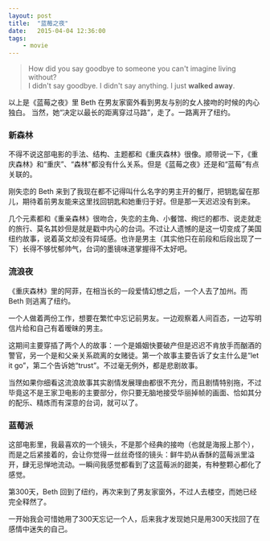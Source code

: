 ```yaml
---
layout: post
title:  "蓝莓之夜"
date:   2015-04-04 12:36:00
tags: 
	- movie
---
```

>How did you say goodbye to someone you can't imagine living without?  
>I didn't say goodbye.
>I didn't say anything.
>I just **walked away**.

<!-- more -->

以上是《蓝莓之夜》里 Beth 在男友家窗外看到男友与别的女人接吻的时候的内心独白。
当然，她“决定以最长的距离穿过马路”，走了。一路离开了纽约。

### 新森林

不得不说这部电影的手法、结构、主题都和《重庆森林》很像。顺带说一下，《重庆森林》和“重庆”、“森林”都没有什么关系。但是《蓝莓之夜》还是和“蓝莓”有点关联的。

刚失恋的 Beth 来到了我现在都不记得叫什么名字的男主开的餐厅，把钥匙留在那儿，期待着前男友能来这里找回钥匙和她重归于好。但是那一天迟迟没有到来。

几个元素都和《重亲森林》很吻合，失恋的主角、小餐馆、绚烂的都市、说走就走的旅行、莫名其妙但是就是戳中内心的台词。不过让人遗憾的是这一切变成了美国纽约故事，说着英文却没有异域感。也许是男主（其实他只在前段和后段出现了一下）长得不够忧郁帅气，台词的墨镜味道掌握得不太好吧。

### 流浪夜

《重庆森林》里的阿菲，在相当长的一段爱情幻想之后，一个人去了加州。而 Beth 则逃离了纽约。

一个人做着两份工作，想要在繁忙中忘记前男友。一边观察着人间百态，一边写明信片给和自己有着暧昧的男主。  

这期间主要穿插了两个人的故事：一个是婚姻快要破产但是迟迟不肯放手而酗酒的警官，另一个是和父亲关系疏离的女赌徒。第一个故事主要告诉了女主什么是“let it go”，第二个告诉她“trust”。不过毫无例外，都是悲剧故事。

当然如果你细看这流浪故事其实剧情发展理由都很不充分，而且剧情特别拖，不过毕竟这不是王家卫电影的主要部分，你只要无脑地接受华丽掉帧的画面、恰如其分的配乐、精炼而有深意的台词，就可以了。

### 蓝莓派

这部电影里，我最喜欢的一个镜头，不是那个经典的接吻（也就是海报上那个），而是之后紧接着的，会让你觉得一丝丝奇怪的镜头：鲜牛奶从香酥的蓝莓派里溢开，肆无忌惮地流动。一瞬间我感觉都看到了这蓝莓派的甜美，有种整颗心都化了感觉。

第300天，Beth 回到了纽约，再次来到了男友家窗外，不过人去楼空，而她已经完全释然了。

一开始我会可惜她用了300天忘记一个人，后来我才发现她只是用300天找回了在感情中迷失的自己。

